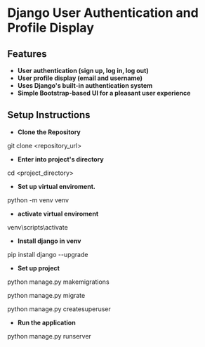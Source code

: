 # Django User Authentication and Profile Display

## Features

- **User authentication (sign up, log in, log out)**
- **User profile display (email and username)**
- **Uses Django's built-in authentication system**
- **Simple Bootstrap-based UI for a pleasant user experience**

## Setup Instructions

- **Clone the Repository**

git clone <repository_url>

- **Enter into project's directory**

cd <project_directory>

- **Set up virtual enviroment.**

python -m venv venv  

- **activate virtual enviroment**

venv\scripts\activate  

- **Install django in venv**

pip install django --upgrade  

- **Set up project**

python manage.py makemigrations

python manage.py migrate

python manage.py createsuperuser 

- **Run the application**

python manage.py runserver  


